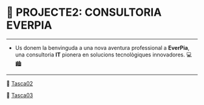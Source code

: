 # 💼 **PROJECTE2: CONSULTORIA EVERPIA**
---
- Us donem la benvinguda a una nova aventura professional a **EverPia**, una consultoria **IT** pionera en solucions tecnològiques innovadores. 💻🏙️

---

📁 [Tasca02](Tasca02/readme.md)


📁 [Tasca03](Tasca03/readme.md)

